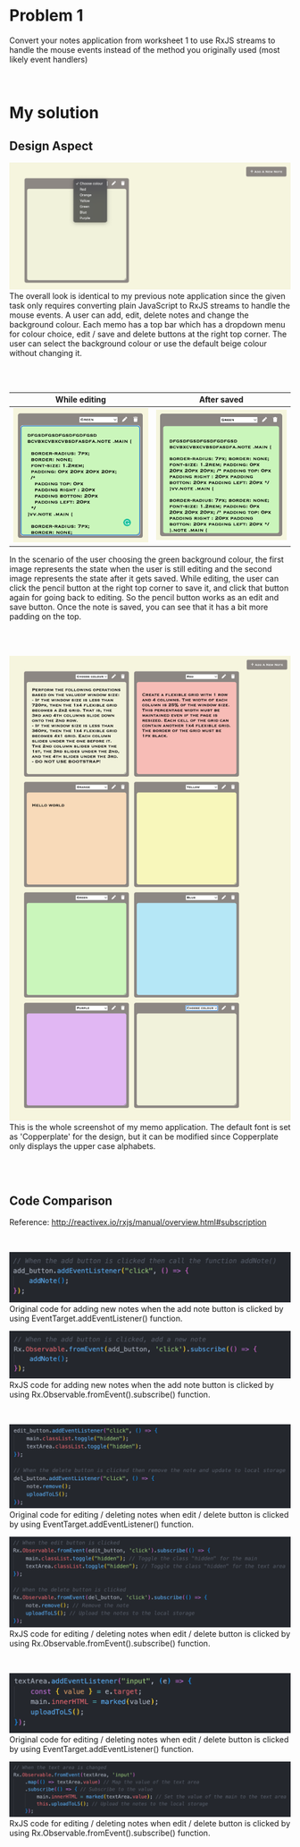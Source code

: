 # Problem 1
Convert your notes application from worksheet 1 to use RxJS streams to handle the
mouse events instead of the method you originally used (most likely event handlers)

</br>

# My solution
## Design Aspect
![Sketch](/images/n1.png)
The overall look is identical to my previous note application since the given task only requires converting plain JavaScript to RxJS streams to handle the mouse events. A user can add, edit, delete notes and change the background colour. Each memo has a top bar which has a dropdown menu for colour choice, edit / save and delete buttons at the right top corner. The user can select the background colour or use the default beige colour without changing it.

</br></br>

While editing            |  After saved
:----------------------:|:-------------------------:
![Sketch](/images/n2.png)|![Sketch](/images/n3.png)

In the scenario of the user choosing the green background colour, the first image represents the state when the user is still editing and the second image represents the state after it gets saved. While editing, the user can click the pencil button at the right top corner to save it, and click that button again for going back to editing. So the pencil button works as an edit and save button. Once the note is saved, you can see that it has a bit more padding on the top.

</br></br>

![Sketch](/images/n4.png)
This is the whole screenshot of my memo application. The default font is set as 'Copperplate' for the design, but it can be modified since Copperplate only displays the upper case alphabets.

</br></br>

## Code Comparison
Reference: http://reactivex.io/rxjs/manual/overview.html#subscription

</br>

![Sketch](/images/c1.png)
Original code for adding new notes when the add note button is clicked by using EventTarget.addEventListener() function.

![Sketch](/images/c2.png)
RxJS code for adding new notes when the add note button is clicked by using Rx.Observable.fromEvent().subscribe() function.

</br>

![Sketch](/images/c3.png)
Original code for editing / deleting notes when edit / delete button is clicked by using EventTarget.addEventListener() function.

![Sketch](/images/c4.png)
RxJS code for editing / deleting notes when edit / delete button is clicked by using Rx.Observable.fromEvent().subscribe() function.

</br>

![Sketch](/images/c5.png)
Original code for editing / deleting notes when edit / delete button is clicked by using EventTarget.addEventListener() function.

![Sketch](/images/c6.png)
RxJS code for editing / deleting notes when edit / delete button is clicked by using Rx.Observable.fromEvent().subscribe() function.